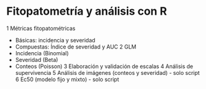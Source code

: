 # Fitopatometría y análisis con R 

1 Métricas fitopatométricas 
- Básicas: incidencia y severidad 
- Compuestas: Índice de severidad y AUC
2 GLM 
- Incidencia (Binomial)
- Severidad (Beta)
- Conteos (Poisson)
3 Elaboración y validación de escalas
4 Análisis de supervivencia
5 Análisis de imágenes (conteos y severidad) - solo script
6 Ec50 (modelo fijo y mixto) - solo script

